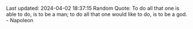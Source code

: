 Last updated: 2024-04-02 18:37:15
Random Quote: To do all that one is able to do, is to be a man; to do all that one would like to do, is to be a god. - Napoleon